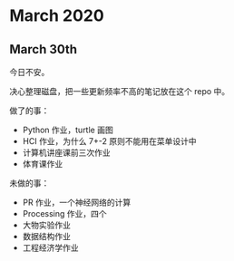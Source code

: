 # March 2020

## March 30th

今日不安。

决心整理磁盘，把一些更新频率不高的笔记放在这个 repo 中。

做了的事：

* Python 作业，turtle 画图
* HCI 作业，为什么 7+-2 原则不能用在菜单设计中
* 计算机讲座课前三次作业
* 体育课作业

未做的事：

* PR 作业，一个神经网络的计算
* Processing 作业，四个
* 大物实验作业
* 数据结构作业
* 工程经济学作业

